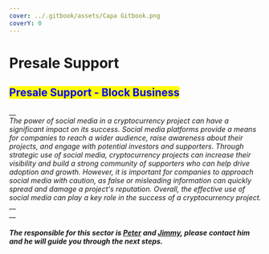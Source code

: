 ```yaml
---
cover: ../.gitbook/assets/Capa Gitbook.png
coverY: 0
---
```


# Presale Support

## <mark style="color:blue;">Presale Support - Block Business</mark>

__\
_The power of social media in a cryptocurrency project can have a significant impact on its success. Social media platforms provide a means for companies to reach a wider audience, raise awareness about their projects, and engage with potential investors and supporters. Through strategic use of social media, cryptocurrency projects can increase their visibility and build a strong community of supporters who can help drive adoption and growth. However, it is important for companies to approach social media with caution, as false or misleading information can quickly spread and damage a project's reputation. Overall, the effective use of social media can play a key role in the success of a cryptocurrency project._\
__\
__

#### _The responsible for this sector is_ [_Peter_](https://t.me/petermarketing) _and_ [_Jimmy_](https://t.me/Jimmy\_calls)_, please contact him and he will guide you through the next steps._
